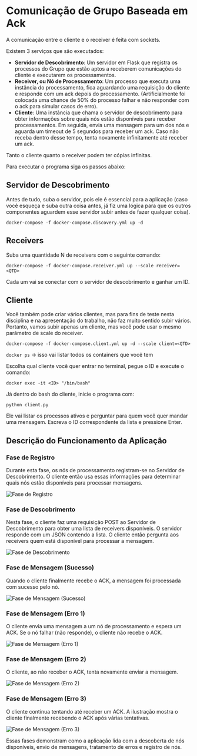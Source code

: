 # Comunicação de Grupo Baseada em Ack

A comunicação entre o cliente e o receiver é feita com sockets.

Existem 3 serviços que são executados:

- **Servidor de Descobrimento**: Um servidor em Flask que registra os processos do Grupo que estão aptos a receberem comunicações do cliente e executarem os processamentos.
- **Receiver, ou Nó de Processamento**: Um processo que executa uma instância do processamento, fica aguardando uma requisição do cliente e responde com um ack depois do processamento. (Artificialmente foi colocada uma chance de 50% do processo falhar e não responder com o ack para simular casos de erro).
- **Cliente**: Uma instância que chama o servidor de descobrimento para obter informações sobre quais nós estão disponíveis para receber processamentos. Em seguida, envia uma mensagem para um dos nós e aguarda um timeout de 5 segundos para receber um ack. Caso não receba dentro desse tempo, tenta novamente infinitamente até receber um ack.

Tanto o cliente quanto o receiver podem ter cópias infinitas.

Para executar o programa siga os passos abaixo:

## Servidor de Descobrimento

Antes de tudo, suba o servidor, pois ele é essencial para a aplicação (caso você esqueça e suba outra coisa antes, já fiz uma lógica para que os outros componentes aguardem esse servidor subir antes de fazer qualquer coisa).

`docker-compose -f docker-compose.discovery.yml up -d`

## Receivers

Suba uma quantidade N de receivers com o seguinte comando:

`docker-compose -f docker-compose.receiver.yml up --scale receiver=<QTD>`

Cada um vai se conectar com o servidor de descobrimento e ganhar um ID.

## Cliente

Você também pode criar vários clientes, mas para fins de teste nesta disciplina e na apresentação do trabalho, não faz muito sentido subir vários. Portanto, vamos subir apenas um cliente, mas você pode usar o mesmo parâmetro de scale do receiver.

`docker-compose -f docker-compose.client.yml up -d --scale client=<QTD>`

`docker ps` -> isso vai listar todos os containers que você tem

Escolha qual cliente você quer entrar no terminal, pegue o ID e execute o comando:

`docker exec -it <ID> "/bin/bash"`

Já dentro do bash do cliente, inicie o programa com:

`python client.py`

Ele vai listar os processos ativos e perguntar para quem você quer mandar uma mensagem. Escreva o ID correspondente da lista e pressione Enter.

## Descrição do Funcionamento da Aplicação

### Fase de Registro

Durante esta fase, os nós de processamento registram-se no Servidor de Descobrimento. O cliente então usa essas informações para determinar quais nós estão disponíveis para processar mensagens.

![Fase de Registro](https://raw.githubusercontent.com/TarefasUFSC/Sistemas_Distribuidos-Trab_Pratico/main/docs/ack-fase_de_registro.png)

### Fase de Descobrimento

Nesta fase, o cliente faz uma requisição POST ao Servidor de Descobrimento para obter uma lista de receivers disponíveis. O servidor responde com um JSON contendo a lista. O cliente então pergunta aos receivers quem está disponível para processar a mensagem.

![Fase de Descobrimento](https://raw.githubusercontent.com/TarefasUFSC/Sistemas_Distribuidos-Trab_Pratico/main/docs/ack-fase_de_descobrimento.png)

### Fase de Mensagem (Sucesso)

Quando o cliente finalmente recebe o ACK, a mensagem foi processada com sucesso pelo nó.

![Fase de Mensagem (Sucesso)](https://raw.githubusercontent.com/TarefasUFSC/Sistemas_Distribuidos-Trab_Pratico/main/docs/ack-fase_de_mensagem_sucesso.png)

### Fase de Mensagem (Erro 1)

O cliente envia uma mensagem a um nó de processamento e espera um ACK. Se o nó falhar (não responde), o cliente não recebe o ACK.

![Fase de Mensagem (Erro 1)](https://raw.githubusercontent.com/TarefasUFSC/Sistemas_Distribuidos-Trab_Pratico/main/docs/ack-fase_de_mensagem_erro_1.png)

### Fase de Mensagem (Erro 2)

O cliente, ao não receber o ACK, tenta novamente enviar a mensagem.

![Fase de Mensagem (Erro 2)](https://raw.githubusercontent.com/TarefasUFSC/Sistemas_Distribuidos-Trab_Pratico/main/docs/ack-fase_de_mensagem_erro_2.png)

### Fase de Mensagem (Erro 3)

O cliente continua tentando até receber um ACK. A ilustração mostra o cliente finalmente recebendo o ACK após várias tentativas.

![Fase de Mensagem (Erro 3)](https://raw.githubusercontent.com/TarefasUFSC/Sistemas_Distribuidos-Trab_Pratico/main/docs/ack-fase_de_mensagem_erro_3.png)

Essas fases demonstram como a aplicação lida com a descoberta de nós disponíveis, envio de mensagens, tratamento de erros e registro de nós.

